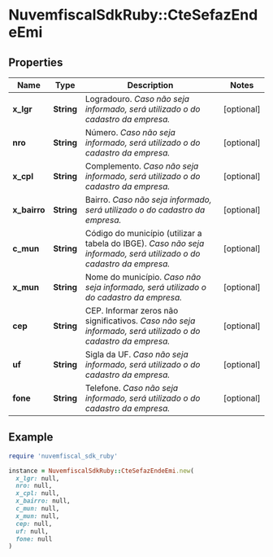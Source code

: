 # NuvemfiscalSdkRuby::CteSefazEndeEmi

## Properties

| Name | Type | Description | Notes |
| ---- | ---- | ----------- | ----- |
| **x_lgr** | **String** | Logradouro.    *Caso não seja informado, será utilizado o do cadastro da empresa.* | [optional] |
| **nro** | **String** | Número.    *Caso não seja informado, será utilizado o do cadastro da empresa.* | [optional] |
| **x_cpl** | **String** | Complemento.    *Caso não seja informado, será utilizado o do cadastro da empresa.* | [optional] |
| **x_bairro** | **String** | Bairro.    *Caso não seja informado, será utilizado o do cadastro da empresa.* | [optional] |
| **c_mun** | **String** | Código do município (utilizar a tabela do IBGE).    *Caso não seja informado, será utilizado o do cadastro da empresa.* | [optional] |
| **x_mun** | **String** | Nome do município.    *Caso não seja informado, será utilizado o do cadastro da empresa.* | [optional] |
| **cep** | **String** | CEP.  Informar zeros não significativos.    *Caso não seja informado, será utilizado o do cadastro da empresa.* | [optional] |
| **uf** | **String** | Sigla da UF.    *Caso não seja informado, será utilizado o do cadastro da empresa.* | [optional] |
| **fone** | **String** | Telefone.    *Caso não seja informado, será utilizado o do cadastro da empresa.* | [optional] |

## Example

```ruby
require 'nuvemfiscal_sdk_ruby'

instance = NuvemfiscalSdkRuby::CteSefazEndeEmi.new(
  x_lgr: null,
  nro: null,
  x_cpl: null,
  x_bairro: null,
  c_mun: null,
  x_mun: null,
  cep: null,
  uf: null,
  fone: null
)
```

